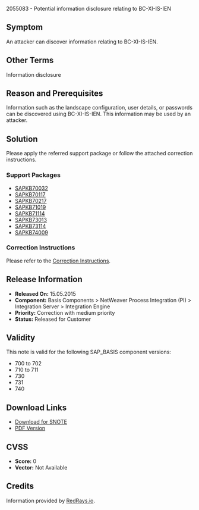 2055083 - Potential information disclosure relating to BC-XI-IS-IEN

## Symptom

An attacker can discover information relating to BC-XI-IS-IEN.

## Other Terms

Information disclosure

## Reason and Prerequisites

Information such as the landscape configuration, user details, or passwords can be discovered using BC-XI-IS-IEN. This information may be used by an attacker.

## Solution

Please apply the referred support package or follow the attached correction instructions.

### Support Packages

- [SAPKB70032](https://me.sap.com/supportpackage/SAPKB70032)
- [SAPKB70117](https://me.sap.com/supportpackage/SAPKB70117)
- [SAPKB70217](https://me.sap.com/supportpackage/SAPKB70217)
- [SAPKB71019](https://me.sap.com/supportpackage/SAPKB71019)
- [SAPKB71114](https://me.sap.com/supportpackage/SAPKB71114)
- [SAPKB73013](https://me.sap.com/supportpackage/SAPKB73013)
- [SAPKB73114](https://me.sap.com/supportpackage/SAPKB73114)
- [SAPKB74009](https://me.sap.com/supportpackage/SAPKB74009)

### Correction Instructions

Please refer to the [Correction Instructions](https://me.sap.com/corrins/0002055083/41).

## Release Information

- **Released On:** 15.05.2015
- **Component:** Basis Components > NetWeaver Process Integration (PI) > Integration Server > Integration Engine
- **Priority:** Correction with medium priority
- **Status:** Released for Customer

## Validity

This note is valid for the following SAP_BASIS component versions:

- 700 to 702
- 710 to 711
- 730
- 731
- 740

## Download Links

- [Download for SNOTE](https://notesdownloads.sap.com/note/0040000012216412017)
- [PDF Version](https://userapps.support.sap.com/sap/support/sfm/notes/print/0002055083?language=en-US&token=3636C2B541877B611A1299D969DA1E8E)

## CVSS

- **Score:** 0
- **Vector:** Not Available

## Credits

Information provided by [RedRays.io](https://redrays.io).